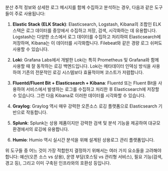 분산 추적 정보와 상세한 로그 메시지를 함께 수집하고 분석하는 경우, 다음과 같은 도구들이 주로 사용됩니다:

1. **Elastic Stack (ELK Stack)**: Elasticsearch, Logstash, Kibana의 조합인 ELK 스택은 로그 데이터를 중앙에서 수집하고 저장, 검색, 시각화하는 데 유용합니다. Logstash는 다양한 소스에서 로그 데이터를 수집하고 처리하여 Elasticsearch에 저장하며, Kibana는 이 데이터를 시각화합니다. Filebeat와 같은 경량 로그 쉬퍼도 사용할 수 있습니다.

2. **Loki**: Grafana Labs에서 개발한 Loki는 특히 Prometheus 및 Grafana와 함께 사용할 때 잘 동작하는 로깅 백엔드입니다. Loki는 메타데이터 인덱싱 방식을 사용하여 기존의 전문적인 로깅 시스템보다 효율적이며 코스트가 저렴합니다.

3. **Fluentd/Fluent Bit + Elasticsearch + Kibana**: Fluentd 또는 Fluent Bit을 사용하여 서비스에서 발생하는 로그를 수집하고 처리한 후 Elasticsearch에 저장할 수 있습니다. 그런 다음 Kibana로 이러한 데이터를 시각화할 수 있습니다.

4. **Graylog**: Graylog 역시 매우 강력한 오픈소스 로깅 플랫폼으로 Elasticsearch 기반으로 작동합니다.

5. **Splunk**: Splunk는 상용 제품이지만 강력한 검색 및 분석 기능을 제공하여 대규모 환경에서의 로깅에 유용합니다.

6. **Humio**: Humio 역시 실시간 분석을 위해 설계된 상용로그 관리 플랫폼입니다.

위 도구들 중 어느 것이 가장 적합한지 결정하기 위해서는 여러 가지 요소들을 고려해야 합니다: 예산(오픈 소스 vs 상용), 운영 부담(호스팅 vs 관리형 서비스), 필요 기능(검색, 경고 등), 그리고 이미 구축된 인프라와의 호환성 등입니다.